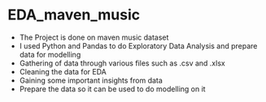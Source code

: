 # EDA_maven_music
* The Project is done on maven music dataset
* I used Python and Pandas to do Exploratory Data Analysis and prepare data for modelling
* Gathering of data through various files such as .csv and .xlsx
* Cleaning the data for EDA
* Gaining some important insights from data
* Prepare the data so it can be used to do modelling on it
  
